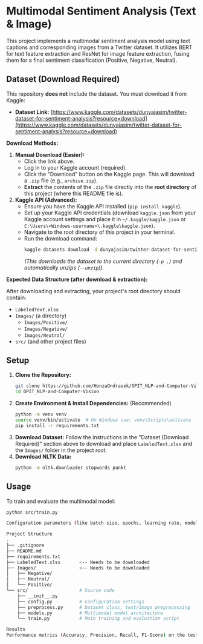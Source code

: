 # Multimodal Sentiment Analysis (Text & Image)

This project implements a multimodal sentiment analysis model using text captions and corresponding images from a Twitter dataset. It utilizes BERT for text feature extraction and ResNet for image feature extraction, fusing them for a final sentiment classification (Positive, Negative, Neutral).

## Dataset (Download Required)

This repository **does not** include the dataset. You must download it from Kaggle:

*   **Dataset Link:** [https://www.kaggle.com/datasets/dunyajasim/twitter-dataset-for-sentiment-analysis?resource=download](https://www.kaggle.com/datasets/dunyajasim/twitter-dataset-for-sentiment-analysis?resource=download)

**Download Methods:**

1.  **Manual Download (Easier):**
    *   Click the link above.
    *   Log in to your Kaggle account (required).
    *   Click the "Download" button on the Kaggle page. This will download a `.zip` file (e.g., `archive.zip`).
    *   **Extract** the contents of the `.zip` file directly into the **root directory** of this project (where this README file is).
2.  **Kaggle API (Advanced):**
    *   Ensure you have the Kaggle API installed (`pip install kaggle`).
    *   Set up your Kaggle API credentials (download `kaggle.json` from your Kaggle account settings and place it in `~/.kaggle/kaggle.json` or `C:\Users\<Windows-username>\.kaggle\kaggle.json`).
    *   Navigate to the root directory of this project in your terminal.
    *   Run the download command:
        ```bash
        kaggle datasets download -d dunyajasim/twitter-dataset-for-sentiment-analysis -p . --unzip
        ```
        *(This downloads the dataset to the current directory (`-p .`) and automatically unzips (`--unzip`)).*

**Expected Data Structure (after download & extraction):**

After downloading and extracting, your project's root directory should contain:

*   `LabeledText.xlsx`
*   `Images/` (a directory)
    *   `Images/Positive/`
    *   `Images/Negative/`
    *   `Images/Neutral/`
*   `src/` (and other project files)

## Setup

1.  **Clone the Repository:**
    ```bash
    git clone https://github.com/HonzaOndrasek/OPIT_NLP-and-Computer-Vision.git
    cd OPIT_NLP-and-Computer-Vision
    ```
2.  **Create Environment & Install Dependencies:** (Recommended)
    ```bash
    python -m venv venv
    source venv/bin/activate  # On Windows use: venv\Scripts\activate
    pip install -r requirements.txt
    ```
3.  **Download Dataset:** Follow the instructions in the "Dataset (Download Required)" section above to download and place `LabeledText.xlsx` and the `Images/` folder in the project root.
4.  **Download NLTK Data:**
    ```bash
    python -m nltk.downloader stopwords punkt
    ```

## Usage

To train and evaluate the multimodal model:
```bash
python src/train.py

Configuration parameters (like batch size, epochs, learning rate, model names) can be adjusted in src/config.py.

Project Structure
.
├── .gitignore
├── README.md
├── requirements.txt
├── LabeledText.xlsx       <-- Needs to be downloaded
├── Images/                <-- Needs to be downloaded
│   ├── Negative/
│   ├── Neutral/
│   └── Positive/
└── src/                   # Source code
    ├── __init__.py
    ├── config.py          # Configuration settings
    ├── preprocess.py      # Dataset class, text/image preprocessing
    ├── models.py          # Multimodal model architecture
    └── train.py           # Main training and evaluation script

Results
Performance metrics (Accuracy, Precision, Recall, F1-Score) on the test set will be printed to the console upon completion of the src/train.py script.
